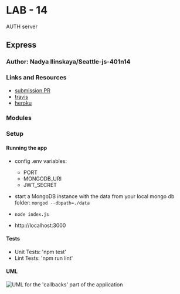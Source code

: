 # LAB - 14 
AUTH server

## Express

### Author: Nadya Ilinskaya/Seattle-js-401n14

### Links and Resources
* [submission PR](https://github.com/nadili-401-advanced-javascript/lab-14/pull/1)
* [travis](https://travis-ci.com/nadili-401-advanced-javascript/lab-14)
* [heroku](https://nadili-lab-14.herokuapp.com/)


### Modules


### Setup

#### Running the app
* config .env variables:
    * PORT
    * MONGODB_URI
    * JWT_SECRET

* start a MongoDB instance with the data from your local mongo db folder: `mongod --dbpath=./data`
* `node index.js`
* http://localhost:3000

  
#### Tests
* Unit Tests: 'npm test'
* Lint Tests: 'npm run lint' 


#### UML
![ UML for the 'callbacks' part of the application ](/assets/lab-14-uml.jpg)